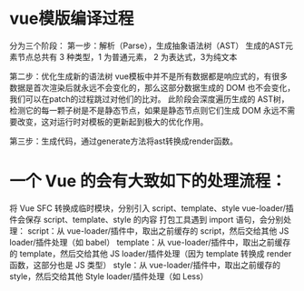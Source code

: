 # vue模版编译过程
  分为三个阶段：
  第一步：解析（Parse），生成抽象语法树（AST）
    生成的AST元素节点总共有 3 种类型，1 为普通元素， 2 为表达式，3为纯文本

  第二步：优化生成新的语法树
    vue模板中并不是所有数据都是响应式的，有很多数据是首次渲染后就永远不会变化的，那么这部分数据生成的 DOM 也不会变化，我们可以在patch的过程跳过对他们的比对。
    此阶段会深度遍历生成的 AST树，检测它的每一颗子树是不是静态节点，如果是静态节点则它们生成 DOM 永远不需要改变，这对运行时对模板的更新起到极大的优化作用。

  第三步：生成代码，通过generate方法将ast转换成render函数。

# 一个 Vue 的会有大致如下的处理流程：
  将 Vue SFC 转换成临时模块，分别引入  script、template、style
  vue-loader/插件会保存  script、template、style 的内容
  打包工具遇到 import 语句，会分别处理：
    script：从 vue-loader/插件中，取出之前缓存的 script，然后交给其他 JS loader/插件处理（如 babel）
    template：从 vue-loader/插件中，取出之前缓存的 template，然后交给其他 JS loader/插件处理（因为 template 转换成 render 函数，这部分也是 JS 类型）
    style：从 vue-loader/插件中，取出之前缓存的 style，然后交给其他 Style loader/插件处理（如 Less）